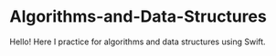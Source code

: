 # Algorithms-and-Data-Structures

Hello!
Here I practice for algorithms and data structures using Swift.
